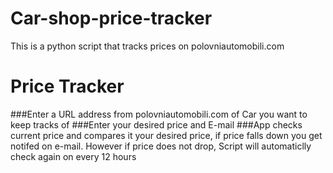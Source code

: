 # Car-shop-price-tracker
This is a python script that tracks prices on polovniautomobili.com
# Price Tracker
###Enter a URL address from polovniautomobili.com of Car you want to keep tracks of
###Enter your desired price and E-mail
###App checks current price and compares it your desired price, if price falls down you get notifed on e-mail. However if price does not drop, Script will automaticlly check again on every 12 hours


